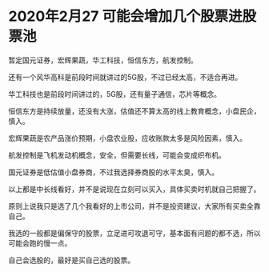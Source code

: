 # 2020年2月27 可能会增加几个股票进股票池
[url]: (https://t.zsxq.com/qn6AEMV)

暂定国元证券，宏辉果蔬，华工科技，恒信东方，航发控制。

还有一个风华高科是前段时间就讲过的5G股，不过已经太高，不适合再进。

华工科技也是前段时间讲过的，5G股，还有量子通信，芯片等概念。

恒信东方是持续放量，还没有大涨，估值还不算太高的线上教育概念，小盘民企，慎入。

宏辉果蔬是农产品涨价预期，小盘农业股，应收账款太多是风险因素，慎入。

航发控制是飞机发动机概念，安全，但需要长线，可能会变成织布机。

国元证券是低估值小盘券商，不过我选择券商股的水平太臭，慎入。

以上都是中长线看好，并不是说现在立刻可以买入，具体买卖时机就自己把握了。

原则上说我只是选了几个我看好的上市公司，并不是投资建议，大家所有买卖全靠自己。

我选的一般都是偏保守的股票，立足进可攻退可守，基本面有问题的都不选，所以可能会跑的慢一点。

自己会选股的，最好是买自己选的股票。